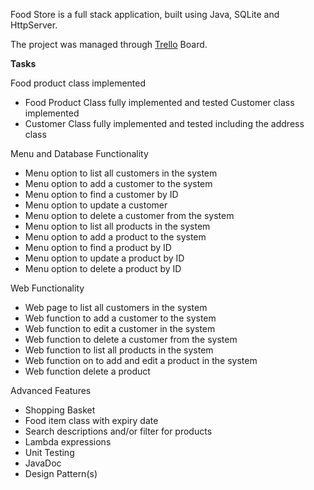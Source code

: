 Food Store is a full stack application, built using Java, SQLite and HttpServer.

The project was managed through [Trello](https://trello.com/b/mApzMSAF/food-store-project) Board. 

**Tasks**

Food product class implemented
-  	Food Product Class fully implemented and tested
Customer class implemented
-  	Customer Class fully implemented and tested including the address class

Menu and Database Functionality  
-  	Menu option to list all customers in the system 
-  	Menu option to add a customer to the system 
-  	Menu option to find a customer by ID
-  	Menu option to update a customer
-  	Menu option to delete a customer from the system
-  	Menu option to list all products in the system 
-  	Menu option to add a product to the system 
-  	Menu option to find a product by ID
-  	Menu option to update a product by ID
-  	Menu option to delete a product by ID
	
Web Functionality  
-  	Web page to list all customers in the system 
-  	Web function to add a customer to the system 
-  	Web function to edit a customer in the system
-  	Web function to delete a customer from the system
-  	Web function to list all products in the system 
-  	Web function on to add and edit a product in the system 
-  	Web function delete a product 

Advanced Features
-  	Shopping Basket 
-  	Food item class with expiry date
-  	Search descriptions and/or filter for products 
-  	Lambda expressions
-  	Unit Testing
-  	JavaDoc 
-  	Design Pattern(s)


